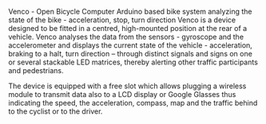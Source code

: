 Venco - Open Bicycle Computer
Arduino based bike system analyzing the state of the bike - acceleration, stop, turn direction 
Venco is a device designed to be fitted in a centred, high-mounted position at the rear of a vehicle. Venco analyses the data from the sensors -  gyroscope and the accelerometer and displays the current state of the vehicle - acceleration, braking to a halt, turn direction – through distinct signals and signs on one or several stackable LED matrices, thereby alerting other traffic participants and pedestrians.

The device is equipped with a free slot which allows plugging a wireless module to transmit data also to a LCD display or Google Glasses thus indicating the speed, the acceleration, compass, map and the traffic behind to the cyclist or to the driver.
